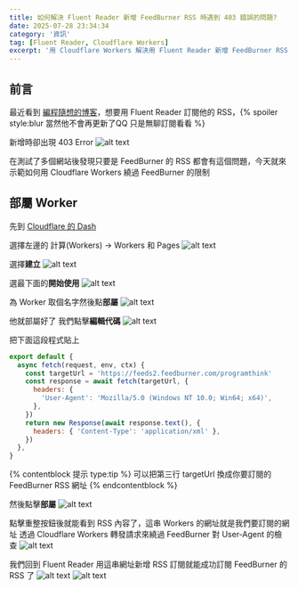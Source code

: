 ```yaml
---
title: 如何解決 Fluent Reader 新增 FeedBurner RSS 時遇到 403 錯誤的問題?
date: 2025-07-28 23:34:34
category: '資訊'
tag: [Fluent Reader, Cloudflare Workers]
excerpt: '用 Cloudflare Workers 解決用 Fluent Reader 新增 FeedBurner RSS 時遇到 403 錯誤的問題'
---
```

## 前言
最近看到 [編程隨想的博客](https://program-think.blogspot.com/)，想要用 Fluent Reader 訂閱他的 RSS，{% spoiler style:blur 當然他不會再更新了QQ 只是無聊訂閱看看 %}

新增時卻出現 403 Error
![alt text](images/20250728/image.webp)

在測試了多個網站後發現只要是 FeedBurner 的 RSS 都會有這個問題，今天就來示範如何用 Cloudflare Workers 繞過 FeedBurner 的限制
## 部屬 Worker
先到 [Cloudflare 的 Dash](https://dash.cloudflare.com/)

選擇左邊的 計算(Workers) -> Workers 和 Pages
![alt text](images/20250728/image-1.webp)

選擇**建立**
![alt text](images/20250728/image-2.webp)

選最下面的**開始使用**
![alt text](images/20250728/image-3.webp)

為 Worker 取個名字然後點**部屬**
![alt text](images/20250728/image-4.webp)

他就部屬好了 我們點擊**編輯代碼**
![alt text](images/20250728/image-5.webp)

把下面這段程式貼上
```js
export default {
  async fetch(request, env, ctx) {
    const targetUrl = 'https://feeds2.feedburner.com/programthink'
    const response = await fetch(targetUrl, {
      headers: {
        'User-Agent': 'Mozilla/5.0 (Windows NT 10.0; Win64; x64)',
      },
    })
    return new Response(await response.text(), {
      headers: { 'Content-Type': 'application/xml' },
    })
  },
}
```
{% contentblock 提示 type:tip %}
可以把第三行 targetUrl 換成你要訂閱的 FeedBurner RSS 網址
{% endcontentblock %}

然後點擊**部屬**
![alt text](images/20250728/image-6.webp)

點擊重整按鈕後就能看到 RSS 內容了，這串 Workers 的網址就是我們要訂閱的網址
透過 Cloudflare Workers 轉發請求來繞過 FeedBurner 對 User-Agent 的檢查
![alt text](images/20250728/image-7.webp)

我們回到 Fluent Reader 用這串網址新增 RSS 訂閱就能成功訂閱 FeedBurner 的 RSS 了
![alt text](images/20250728/image-8.webp)
![alt text](images/20250728/image-9.webp)
